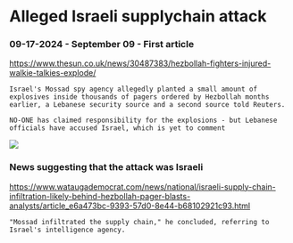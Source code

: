 # Alleged Israeli supplychain attack
### 09-17-2024 - September 09 - First article 
https://www.thesun.co.uk/news/30487383/hezbollah-fighters-injured-walkie-talkies-explode/
```
Israel's Mossad spy agency allegedly planted a small amount of explosives inside thousands of pagers ordered by Hezbollah months earlier, a Lebanese security source and a second source told Reuters.
```
```
NO-ONE has claimed responsibility for the explosions - but Lebanese officials have accused Israel, which is yet to comment
```

![](https://www.thesun.co.uk/wp-content/uploads/2024/09/dk-17-09-pocket-bomb_GRAPHIC_3d70da.jpg?w=620)

### News suggesting that the attack was Israeli

https://www.wataugademocrat.com/news/national/israeli-supply-chain-infiltration-likely-behind-hezbollah-pager-blasts-analysts/article_e6a473bc-9393-57d0-8e44-b68102921c93.html

```
"Mossad infiltrated the supply chain," he concluded, referring to Israel's intelligence agency.
```